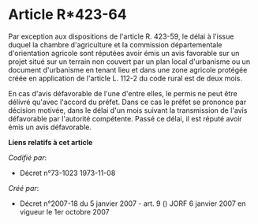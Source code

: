 # Article R*423-64

Par exception aux dispositions de l'article R. 423-59, le délai à l'issue duquel la chambre d'agriculture et la commission
départementale d'orientation agricole sont réputées avoir émis un avis favorable sur un projet situé sur un terrain non
couvert par un plan local d'urbanisme ou un document d'urbanisme en tenant lieu et dans une zone agricole protégée créée en
application de l'article L. 112-2 du code rural est de deux mois.

En cas d'avis défavorable de l'une d'entre elles, le permis ne peut être délivré qu'avec l'accord du préfet. Dans ce cas le
préfet se prononce par décision motivée, dans le délai d'un mois suivant la transmission de l'avis défavorable par l'autorité
compétente. Passé ce délai, il est réputé avoir émis un avis défavorable.

**Liens relatifs à cet article**

_Codifié par_:

  - Décret n°73-1023 1973-11-08

_Créé par_:

  - Décret n°2007-18 du 5 janvier 2007 - art. 9 () JORF 6 janvier 2007 en vigueur le 1er octobre 2007
